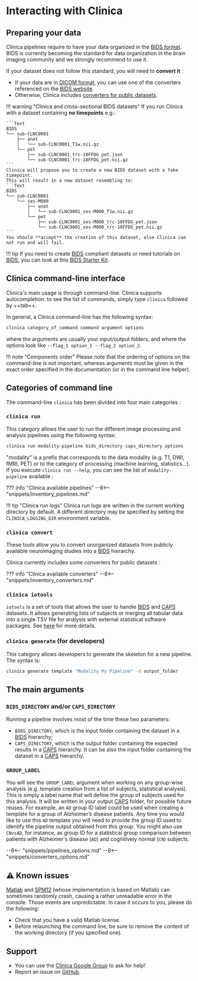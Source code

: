<!-- markdownlint-disable MD046 -->
# Interacting with Clinica

## Preparing your data

Clinica pipelines require to have your data organized in the [BIDS format](../BIDS.md).
BIDS is currently becoming the standard for data organization in the brain imaging community and we strongly recommend to use it.

If your dataset does not follow this standard, you will need to **convert it** :

- If your data are in [DICOM format](https://www.dicomstandard.org), you can use one of the converters referenced on the [BIDS website](https://bids.neuroimaging.io/benefits.html#converters).
- Otherwise, Clinica includes [converters for public datasets](../index.md#dataset-converters-clinica-convert).

!!! warning "Clinica and cross-sectional BIDS datasets"
    If you run Clinica with a dataset containing **no timepoints** e.g.:

    ```Text
    BIDS
    └── sub-CLNC0001
        ├── anat
        │   └── sub-CLNC0001_T1w.nii.gz
        └── pet
            ├── sub-CLNC0001_trc-18FFDG_pet.json
            └── sub-CLNC0001_trc-18FFDG_pet.nii.gz
    ```
    Clinica will propose you to create a new BIDS dataset with a fake timepoint.
    This will result in a new dataset resembling to:
    ```Text
    BIDS
    └── sub-CLNC0001
        └── ses-M000
            ├── anat
            │   └── sub-CLNC0001_ses-M000_T1w.nii.gz
            └── pet
                ├── sub-CLNC0001_ses-M000_trc-18FFDG_pet.json
                └── sub-CLNC0001_ses-M000_trc-18FFDG_pet.nii.gz
    ```
    You should **accept** the creation of this dataset, else Clinica can not run and will fail.

!!! tip
     If you need to create [BIDS](http://bids.neuroimaging.io/) compliant datasets or need tutorials on [BIDS](http://bids.neuroimaging.io/), you can look at this [BIDS Starter Kit](https://github.com/INCF/bids-starter-kit/).

## Clinica command-line interface

Clinica's main usage is through command-line.
Clinica supports autocompletion: to see the list of commands, simply type `clinica` followed by ++tab++.

In general, a Clinica command-line has the following syntax:

```bash
clinica category_of_command command argument options
```

where the arguments are usually your input/output folders, and where the options look like `--flag_1 option_1 --flag_2 option_2`.

!!! note "Components order"
    Please note that the ordering of options on the command-line is not important,
    whereas arguments must be given in the exact order specified in the documentation (or in the command line helper).

## Categories of command line

The command-line `clinica` has been divided into four main categories :

### `clinica run`

This category allows the user to run the different image processing and analysis pipelines using the following syntax:

```bash
clinica run modality-pipeline bids_directory caps_directory options
```

"modality" is a prefix that corresponds to the data modality (e.g. T1, DWI, fMRI, PET) or to the category of processing (machine learning, statistics...).
If you execute `clinica run --help`, you can see the list of `modality-pipeline` available :

??? info "Clinica available pipelines"
    --8<-- "snippets/inventory_pipelines.md"

!!! tip "Clinica run logs"
    Clinica run logs are written in the current working directory by default. A different directory may be specified by setting the `CLINICA_LOGGING_DIR` environment variable.

### `clinica convert`

These tools allow you to convert unorganized datasets from publicly available neuroimaging studies into a [BIDS](http://bids.neuroimaging.io/) hierarchy.

Clinica currently includes some converters for public datasets :

??? info "Clinica available converters"
    --8<-- "snippets/inventory_converters.md"

### `clinica iotools`

`iotools` is a set of tools that allows the user to handle [BIDS](http://bids.neuroimaging.io) and [CAPS](../CAPS/Introduction.md) datasets.
It allows generating lists of subjects or merging all tabular data into a single TSV file for analysis with external statistical software packages.
See [here](../IO.md) for more details.

### `clinica generate` (for developers)

This category allows developers to generate the skeleton for a new pipeline.
The syntax is:

```bash
clinica generate template "Modality My Pipeline" -d output_folder
```

## The main arguments

### `BIDS_DIRECTORY` and/or `CAPS_DIRECTORY`

Running a pipeline involves most of the time these two parameters:

- `BIDS_DIRECTORY`, which is the input folder containing the dataset in a [BIDS](../BIDS.md) hierarchy;
- `CAPS_DIRECTORY`, which is the output folder containing the expected results in a [CAPS](../CAPS/Introduction.md) hierarchy.
It can be also the input folder containing the dataset in a [CAPS](../CAPS/Introduction.md) hierarchy.

### `GROUP_LABEL`

You will see the `GROUP_LABEL` argument when working on any group-wise analysis (e.g. template creation from a list of subjects, statistical analysis).
This is simply a label name that will define the  group of subjects used for this analysis.
It will be written in your output [CAPS](../CAPS/Introduction.md) folder, for possible future reuses.
For example, an `AD` group ID label could be used when creating a template for a group of Alzheimer’s disease patients.
Any time you would like to use this `AD` template you will need to provide the group ID used to identify the pipeline output obtained from this group.
You might also use `CNvsAD`, for instance, as group ID for a statistical group comparison between patients with Alzheimer's disease (`AD`) and cognitively normal (`CN`) subjects.

--8<-- "snippets/pipelines_options.md"
--8<-- "snippets/converters_options.md"

## :warning: Known issues

[Matlab](https://www.mathworks.com/products/matlab.html) and [SPM12](https://www.fil.ion.ucl.ac.uk/spm/software/spm12/) (whose implementation is based on Matlab) can sometimes randomly crash, causing a rather unreadable error in the console.
Those events are unpredictable. In case it occurs to you, please do the following:

- Check that you have a valid Matlab license.
- Before relaunching the command line, be sure to remove the content of the working directory (if you specified one).

## Support

- You can use the [Clinica Google Group](https://groups.google.com/forum/#!forum/clinica-user) to ask for help!
- Report an issue on [GitHub](https://github.com/aramis-lab/clinica/issues).
